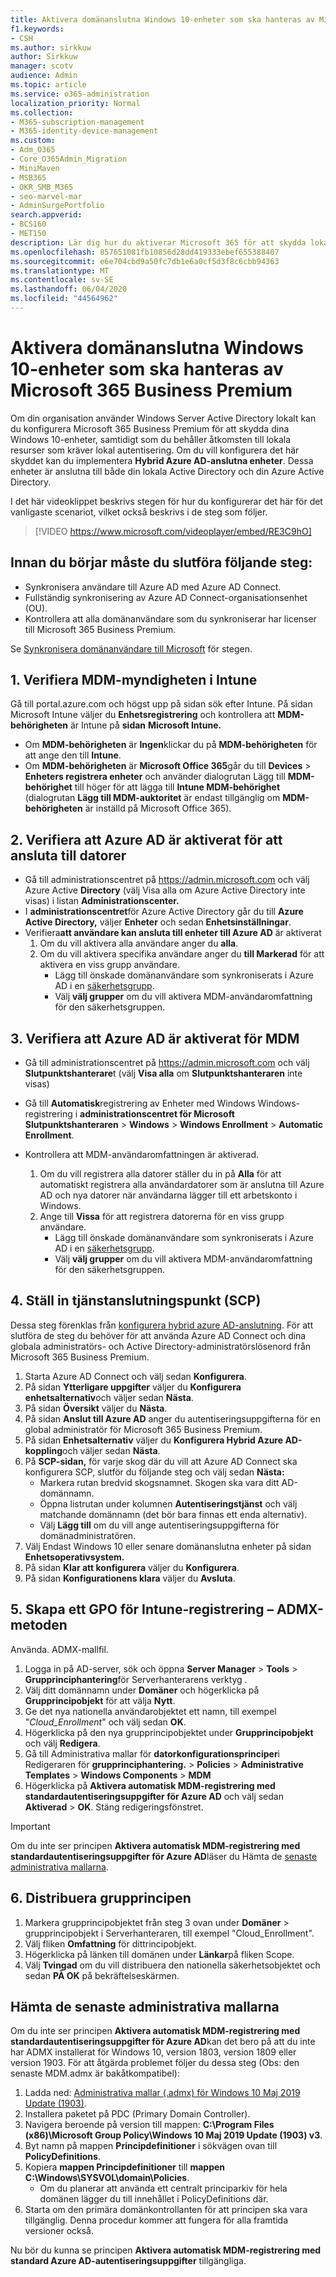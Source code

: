 ```yaml
---
title: Aktivera domänanslutna Windows 10-enheter som ska hanteras av Microsoft 365 för företag
f1.keywords:
- CSH
ms.author: sirkkuw
author: Sirkkuw
manager: scotv
audience: Admin
ms.topic: article
ms.service: o365-administration
localization_priority: Normal
ms.collection:
- M365-subscription-management
- M365-identity-device-management
ms.custom:
- Adm_O365
- Core_O365Admin_Migration
- MiniMaven
- MSB365
- OKR_SMB_M365
- seo-marvel-mar
- AdminSurgePortfolio
search.appverid:
- BCS160
- MET150
description: Lär dig hur du aktiverar Microsoft 365 för att skydda lokala Active-Directory-anslutna Windows 10-enheter i några få steg.
ms.openlocfilehash: 857651081fb10856d28dd419333ebef655388407
ms.sourcegitcommit: e6e704cbd9a50fc7db1e6a0cf5d3f8c6cbb94363
ms.translationtype: MT
ms.contentlocale: sv-SE
ms.lasthandoff: 06/04/2020
ms.locfileid: "44564962"
---
```

# <a name="enable-domain-joined-windows-10-devices-to-be-managed-by-microsoft-365-business-premium"></a>Aktivera domänanslutna Windows 10-enheter som ska hanteras av Microsoft 365 Business Premium

Om din organisation använder Windows Server Active Directory lokalt kan du konfigurera Microsoft 365 Business Premium för att skydda dina Windows 10-enheter, samtidigt som du behåller åtkomsten till lokala resurser som kräver lokal autentisering.
Om du vill konfigurera det här skyddet kan du implementera **Hybrid Azure AD-anslutna enheter**. Dessa enheter är anslutna till både din lokala Active Directory och din Azure Active Directory.

I det här videoklippet beskrivs stegen för hur du konfigurerar det här för det vanligaste scenariot, vilket också beskrivs i de steg som följer.

> [!VIDEO https://www.microsoft.com/videoplayer/embed/RE3C9hO]
  

## <a name="before-you-get-started-make-sure-you-complete-these-steps"></a>Innan du börjar måste du slutföra följande steg:
- Synkronisera användare till Azure AD med Azure AD Connect.
- Fullständig synkronisering av Azure AD Connect-organisationsenhet (OU).
- Kontrollera att alla domänanvändare som du synkroniserar har licenser till Microsoft 365 Business Premium.

Se [Synkronisera domänanvändare till Microsoft](manage-domain-users.md) för stegen.

## <a name="1-verify-mdm-authority-in-intune"></a>1. Verifiera MDM-myndigheten i Intune

Gå till portal.azure.com och högst upp på sidan sök efter Intune.
På sidan Microsoft Intune väljer du **Enhetsregistrering** och kontrollera att **MDM-behörigheten** är Intune på **sidan** **Microsoft Intune.**

- Om **MDM-behörigheten** är **Ingen**klickar du på **MDM-behörigheten** för att ange den till **Intune**.
- Om **MDM-behörigheten** är **Microsoft Office 365**går du till **Devices**  >  **Enheters registrera enheter** och använder dialogrutan Lägg till **MDM-behörighet** till höger för att lägga till **Intune MDM-behörighet** (dialogrutan **Lägg till MDM-auktoritet** är endast tillgänglig om **MDM-behörigheten** är inställd på Microsoft Office 365).

## <a name="2-verify-azure-ad-is-enabled-for-joining-computers"></a>2. Verifiera att Azure AD är aktiverat för att ansluta till datorer

- Gå till administrationscentret på <a href="https://go.microsoft.com/fwlink/p/?linkid=2024339" target="_blank">https://admin.microsoft.com</a> och välj Azure Active **Directory** (välj Visa alla om Azure Active Directory inte visas) i listan **Administrationscenter.** 
- I **administrationscentret**för Azure Active Directory går du till **Azure Active Directory,** väljer **Enheter** och sedan **Enhetsinställningar**.
- Verifiera**att användare kan ansluta till enheter till Azure AD** är aktiverat 
    1. Om du vill aktivera alla användare anger du **alla**.
    2. Om du vill aktivera specifika användare anger du **till Markerad** för att aktivera en viss grupp användare.
        - Lägg till önskade domänanvändare som synkroniserats i Azure AD i en [säkerhetsgrupp](../admin/create-groups/create-groups.md).
        - Välj **välj grupper** om du vill aktivera MDM-användaromfattning för den säkerhetsgruppen.

## <a name="3-verify-azure-ad-is-enabled-for-mdm"></a>3. Verifiera att Azure AD är aktiverat för MDM

- Gå till administrationscentret på <a href="https://go.microsoft.com/fwlink/p/?linkid=2024339" target="_blank">https://admin.microsoft.com</a> och välj **Slutpunktshanterare**t (välj **Visa alla** om **Slutpunktshanteraren** inte visas)
- Gå till **Automatisk**registrering av Enheter med Windows Windows-registrering i **administrationscentret för Microsoft Slutpunktshanteraren**  >  **Windows**  >  **Windows Enrollment**  >  **Automatic Enrollment**.
- Kontrollera att MDM-användaromfattningen är aktiverad.

    1. Om du vill registrera alla datorer ställer du in på **Alla** för att automatiskt registrera alla användardatorer som är anslutna till Azure AD och nya datorer när användarna lägger till ett arbetskonto i Windows.
    2. Ange till **Vissa** för att registrera datorerna för en viss grupp användare.
        -  Lägg till önskade domänanvändare som synkroniserats i Azure AD i en [säkerhetsgrupp](../admin/create-groups/create-groups.md).
        -  Välj **välj grupper** om du vill aktivera MDM-användaromfattning för den säkerhetsgruppen.

## <a name="4-set-up-service-connection-point-scp"></a>4. Ställ in tjänstanslutningspunkt (SCP)

Dessa steg förenklas från [konfigurera hybrid azure AD-anslutning](https://docs.microsoft.com/azure/active-directory/devices/hybrid-azuread-join-managed-domains#configure-hybrid-azure-ad-join). För att slutföra de steg du behöver för att använda Azure AD Connect och dina globala administratörs- och Active Directory-administratörslösenord från Microsoft 365 Business Premium.

1.  Starta Azure AD Connect och välj sedan **Konfigurera**.
2.  På sidan **Ytterligare uppgifter** väljer du **Konfigurera enhetsalternativ**och väljer sedan **Nästa**.
3.  På sidan **Översikt** väljer du **Nästa**.
4.  På sidan **Anslut till Azure AD** anger du autentiseringsuppgifterna för en global administratör för Microsoft 365 Business Premium.
5.  På sidan **Enhetsalternativ** väljer du **Konfigurera Hybrid Azure AD-koppling**och väljer sedan **Nästa**.
6.  På **SCP-sidan,** för varje skog där du vill att Azure AD Connect ska konfigurera SCP, slutför du följande steg och välj sedan **Nästa:**
    - Markera rutan bredvid skogsnamnet. Skogen ska vara ditt AD-domännamn.
    - Öppna listrutan under kolumnen **Autentiseringstjänst** och välj matchande domännamn (det bör bara finnas ett enda alternativ).
    - Välj **Lägg till** om du vill ange autentiseringsuppgifterna för domänadministratören.  
7.  Välj Endast Windows 10 eller senare domänanslutna enheter på sidan **Enhetsoperativsystem.**
8.  På sidan **Klar att konfigurera** väljer du **Konfigurera**.
9.  På sidan **Konfigurationens klara** väljer du **Avsluta**.


## <a name="5-create-a-gpo-for-intune-enrollment--admx-method"></a>5. Skapa ett GPO för Intune-registrering – ADMX-metoden

Använda. ADMX-mallfil.

1.  Logga in på AD-server, sök och öppna **Server Manager**  >  **Tools**  >  **Grupprinciphantering**för Serverhanterarens verktyg .
2.  Välj ditt domännamn under **Domäner** och högerklicka på **Grupprincipobjekt** för att välja **Nytt**.
3.  Ge det nya nationella användarobjektet ett namn, till exempel "*Cloud_Enrollment*" och välj sedan **OK**.
4.  Högerklicka på den nya grupprincipobjektet under **Grupprincipobjekt** och välj **Redigera**.
5.  Gå till Administrativa mallar för **datorkonfigurationsprinciper**i Redigeraren för **grupprinciphantering.**  >  **Policies**  >  **Administrative Templates**  >  **Windows Components**  >  **MDM**
6. Högerklicka på **Aktivera automatisk MDM-registrering med standardautentiseringsuppgifter för Azure AD** och välj sedan **Aktiverad**  >  **OK**. Stäng redigeringsfönstret.

> [!IMPORTANT]
> Om du inte ser principen **Aktivera automatisk MDM-registrering med standardautentiseringsuppgifter för Azure AD**läser du Hämta de [senaste administrativa mallarna](#get-the-latest-administrative-templates).

## <a name="6-deploy-the-group-policy"></a>6. Distribuera grupprincipen

1.  Markera grupprincipobjektet från steg 3 ovan under **Domäner** > grupprincipobjekt i Serverhanteraren, till exempel "Cloud_Enrollment".
2.  Välj fliken **Omfattning** för dittrincipobjekt.
3.  Högerklicka på länken till domänen under **Länkar**på fliken Scope.
4.  Välj **Tvingad** om du vill distribuera den nationella säkerhetsobjektet och sedan **PÅ OK** på bekräftelseskärmen.

## <a name="get-the-latest-administrative-templates"></a>Hämta de senaste administrativa mallarna

Om du inte ser principen **Aktivera automatisk MDM-registrering med standardautentiseringsuppgifter för Azure AD**kan det bero på att du inte har ADMX installerat för Windows 10, version 1803, version 1809 eller version 1903. För att åtgärda problemet följer du dessa steg (Obs: den senaste MDM.admx är bakåtkompatibel):

1.  Ladda ned: [Administrativa mallar (.admx) för Windows 10 Maj 2019 Update (1903)](https://www.microsoft.com/download/details.aspx?id=58495&WT.mc_id=rss_alldownloads_all).
2.  Installera paketet på PDC (Primary Domain Controller).
3.  Navigera beroende på version till mappen: **C:\Program Files (x86)\Microsoft Group Policy\Windows 10 Maj 2019 Update (1903) v3**.
4.  Byt namn på mappen **Principdefinitioner** i sökvägen ovan till **PolicyDefinitions**.
5.  Kopiera **mappen Principdefinitioner** till **mappen C:\Windows\SYSVOL\domain\Policies**. 
    -   Om du planerar att använda ett centralt principarkiv för hela domänen lägger du till innehållet i PolicyDefinitions där.
6.  Starta om den primära domänkontrollanten för att principen ska vara tillgänglig. Denna procedur kommer att fungera för alla framtida versioner också.

Nu bör du kunna se principen **Aktivera automatisk MDM-registrering med standard Azure AD-autentiseringsuppgifter** tillgängliga.

